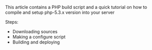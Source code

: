 This article contains a PHP build script and a quick tutorial on how
to compile and setup php-5.3.x version into your server

Steps:

- Downloading sources
- Making a configure script
- Building and deploying

